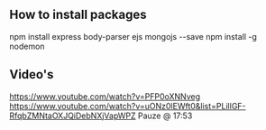 
How to install packages
----------------------
npm install express body-parser ejs mongojs --save
npm install -g nodemon

Video's
----------------------
https://www.youtube.com/watch?v=PFP0oXNNveg
https://www.youtube.com/watch?v=uONz0lEWft0&list=PLillGF-RfqbZMNtaOXJQiDebNXjVapWPZ
Pauze @ 17:53
